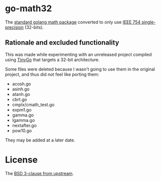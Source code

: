 # go-math32

The [standard golang math package](https://github.com/golang/go/tree/release-branch.go1.11/src/math) converted to only use [IEEE 754 single-precision](https://en.wikipedia.org/wiki/IEEE_754#Basic_and_interchange_formats) (32-bits).

## Rationale and excluded functionality

This was made while experimenting with an unreleased project compiled using [TinyGo](https://github.com/aykevl/tinygo) that targets a 32-bit architecture.

Some files were deleted because I wasn't going to use them in the original project, and thus did not feel like porting them:

- acosh.go
- asinh.go
- atanh.go
- cbrt.go
- cmplx/cmath\_test.go
- expm1.go
- gamma.go
- lgamma.go
- nextafter.go
- pow10.go

They may be added at a later date.

# License

The [BSD 3-clause from upstream](https://golang.org/LICENSE).
